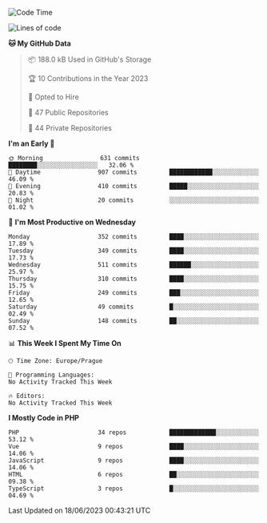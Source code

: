 <!--START_SECTION:waka-->
![Code Time](http://img.shields.io/badge/Code%20Time-1%2C583%20hrs%2058%20mins-blue)

![Lines of code](https://img.shields.io/badge/From%20Hello%20World%20I%27ve%20Written-719.8%20thousand%20lines%20of%20code-blue)

**🐱 My GitHub Data** 

> 📦 188.0 kB Used in GitHub's Storage 
 > 
> 🏆 10 Contributions in the Year 2023
 > 
> 💼 Opted to Hire
 > 
> 📜 47 Public Repositories 
 > 
> 🔑 44 Private Repositories 
 > 
**I'm an Early 🐤** 

```text
🌞 Morning                631 commits         ████████░░░░░░░░░░░░░░░░░   32.06 % 
🌆 Daytime                907 commits         ████████████░░░░░░░░░░░░░   46.09 % 
🌃 Evening                410 commits         █████░░░░░░░░░░░░░░░░░░░░   20.83 % 
🌙 Night                  20 commits          ░░░░░░░░░░░░░░░░░░░░░░░░░   01.02 % 
```
📅 **I'm Most Productive on Wednesday** 

```text
Monday                   352 commits         ████░░░░░░░░░░░░░░░░░░░░░   17.89 % 
Tuesday                  349 commits         ████░░░░░░░░░░░░░░░░░░░░░   17.73 % 
Wednesday                511 commits         ██████░░░░░░░░░░░░░░░░░░░   25.97 % 
Thursday                 310 commits         ████░░░░░░░░░░░░░░░░░░░░░   15.75 % 
Friday                   249 commits         ███░░░░░░░░░░░░░░░░░░░░░░   12.65 % 
Saturday                 49 commits          █░░░░░░░░░░░░░░░░░░░░░░░░   02.49 % 
Sunday                   148 commits         ██░░░░░░░░░░░░░░░░░░░░░░░   07.52 % 
```


📊 **This Week I Spent My Time On** 

```text
🕑︎ Time Zone: Europe/Prague

💬 Programming Languages: 
No Activity Tracked This Week

🔥 Editors: 
No Activity Tracked This Week
```

**I Mostly Code in PHP** 

```text
PHP                      34 repos            █████████████░░░░░░░░░░░░   53.12 % 
Vue                      9 repos             ████░░░░░░░░░░░░░░░░░░░░░   14.06 % 
JavaScript               9 repos             ████░░░░░░░░░░░░░░░░░░░░░   14.06 % 
HTML                     6 repos             ██░░░░░░░░░░░░░░░░░░░░░░░   09.38 % 
TypeScript               3 repos             █░░░░░░░░░░░░░░░░░░░░░░░░   04.69 % 
```




 Last Updated on 18/06/2023 00:43:21 UTC
<!--END_SECTION:waka-->
<!--
**AlexKratky/AlexKratky** is a ✨ _special_ ✨ repository because its `README.md` (this file) appears on your GitHub profile.

Here are some ideas to get you started:

- 🔭 I’m currently working on ...
- 🌱 I’m currently learning ...
- 👯 I’m looking to collaborate on ...
- 🤔 I’m looking for help with ...
- 💬 Ask me about ...
- 📫 How to reach me: ...
- 😄 Pronouns: ...
- ⚡ Fun fact: ...
-->
